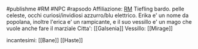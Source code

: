 #publishme #RM #NPC #rapsodo
Affiliazione: [RM](Rapsodi.md) 
Tiefling bardo. pelle celeste, occhi curiosi/invidiosi azzurro/blu elettrico.
Erika e' un nome da popolana, inoltre l'erica e' un rampicante, e il suo vessillo e' un mago che vuole anche fare il marziale
Citta': [[Galsenia]]
Vessillo: [[Mirage]]

incantesimi: 
[[Bane]]
[[Haste]]

